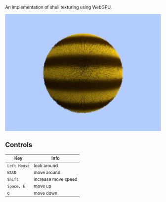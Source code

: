 An implementation of shell texturing using WebGPU.

![](image.png)

## Controls

Key | Info
-|-
`Left Mouse` | look around
`WASD` | move around
`Shift` | increase move speed
`Space, E` | move up
`Q` | move down
